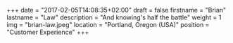 +++
date = "2017-02-05T14:08:35+02:00"
draft = false
firstname = "Brian"
lastname = "Law"
description = "And knowing's half the battle"
weight = 1
img = "brian-law.jpeg"
location = "Portland, Oregon (USA)"
position = "Customer Experience"
+++
